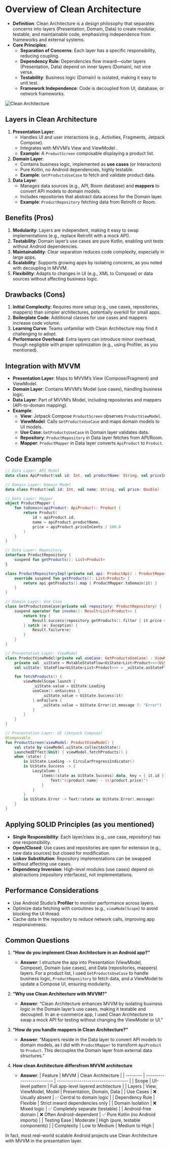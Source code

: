 # Overview of Clean Architecture
- **Definition**: Clean Architecture is a design philosophy that separates concerns into layers (Presentation, Domain, Data) to create modular, testable, and maintainable code, emphasizing independence from frameworks and external systems.
- **Core Principles**:
  - **Separation of Concerns**: Each layer has a specific responsibility, reducing coupling.
  - **Dependency Rule:** Dependencies flow inward—outer layers (Presentation, Data) depend on inner layers (Domain), not vice versa.
  - **Testability**: Business logic (Domain) is isolated, making it easy to unit test.
  - **Framework Independence**: Code is decoupled from UI, database, or network frameworks.

![Clean Architecture](../images/CleanArchitecture.jpg)

## Layers in Clean Architecture
1. **Presentation Layer**:
   - Handles UI and user interactions (e.g., Activities, Fragments, Jetpack Compose).
   - Integrates with MVVM’s View and ViewModel .
   - **Example**: A `ProductScreen` composable displaying a product list.
2. **Domain Layer**:
   - Contains business logic, implemented as **use cases** (or Interactors)
   - Pure Kotlin, no Android dependencies, highly testable.
   - **Example**: `GetProductsUseCase` to fetch and validate product data.
3. **Data Layer**:
   - Manages data sources (e.g., API, Room database) and **mappers**  to convert API models to domain models.
   - Includes repositories that abstract data access for the Domain layer.
   - **Example**: `ProductRepository` fetching data from Retrofit or Room.

## Benefits (Pros)
1. **Modularity**: Layers are independent, making it easy to swap implementations (e.g., replace Retrofit with a mock API).
2. **Testability**: Domain layer’s use cases are pure Kotlin, enabling unit tests without Android dependencies.
3. **Maintainability**: Clear separation reduces code complexity, especially in large apps.
4. **Scalability**: Supports growing apps by isolating concerns, as you noted with decoupling in MVVM.
5. **Flexibility**: Adapts to changes in UI (e.g., XML to Compose) or data sources without affecting business logic.

## Drawbacks (Cons)
1. **Initial Complexity**: Requires more setup (e.g., use cases, repositories, mappers) than simpler architectures, potentially overkill for small apps.
2. **Boilerplate Code**: Additional classes for use cases and mappers increase code volume.
3. **Learning Curve**: Teams unfamiliar with Clean Architecture may find it challenging to adopt.
4. **Performance Overhead**: Extra layers can introduce minor overhead, though negligible with proper optimization (e.g., using Profiler, as you mentioned).

## Integration with MVVM
- **Presentation Layer**: Maps to MVVM’s View (Compose/Fragment) and ViewModel.
- **Domain Layer**: Contains MVVM’s Model (use cases), handling business logic.
- **Data Layer**: Part of MVVM’s Model, including repositories and mappers (API-to-domain mapping).
- **Example**:
  - **View**: Jetpack Compose `ProductScreen` observes `ProductViewModel`.
  - **ViewModel**: Calls `GetProductsUseCase` and maps domain models to UI models.
  - **Use Case**: `GetProductsUseCase` in Domain layer validates data.
  - **Repository**: `ProductRepository` in Data layer fetches from API/Room.
  - **Mapper**: `ProductMapper` in Data layer converts `ApiProduct` to `Product`.

## Code Example
```kotlin
// Data Layer: API Model
data class ApiProduct(val id: Int, val productName: String, val priceInCents: Int)

// Domain Layer: Domain Model
data class Product(val id: Int, val name: String, val price: Double)

// Data Layer: Mapper
object ProductMapper {
    fun toDomain(apiProduct: ApiProduct): Product {
        return Product(
            id = apiProduct.id,
            name = apiProduct.productName,
            price = apiProduct.priceInCents / 100.0
        )
    }
}

// Data Layer: Repository
interface ProductRepository {
    suspend fun getProducts(): List<Product>
}

class ProductRepositoryImpl(private val api: ProductApi) : ProductRepository {
    override suspend fun getProducts(): List<Product> {
        return api.getProducts().map { ProductMapper.toDomain(it) }
    }
}

// Domain Layer: Use Case
class GetProductsUseCase(private val repository: ProductRepository) {
    suspend operator fun invoke(): Result<List<Product>> {
        return try {
            Result.success(repository.getProducts().filter { it.price > 0 })
        } catch (e: Exception) {
            Result.failure(e)
        }
    }
}

// Presentation Layer: ViewModel
class ProductViewModel(private val useCase: GetProductsUseCase) : ViewModel() {
    private val _uiState = MutableStateFlow<UiState<List<Product>>>(UiState.Loading)
    val uiState: StateFlow<UiState<List<Product>>> = _uiState.asStateFlow()

    fun fetchProducts() {
        viewModelScope.launch {
            _uiState.value = UiState.Loading
            useCase().onSuccess {
                _uiState.value = UiState.Success(it)
            }.onFailure {
                _uiState.value = UiState.Error(it.message ?: "Error")
            }
        }
    }
}

// Presentation Layer: UI (Jetpack Compose)
@Composable
fun ProductScreen(viewModel: ProductViewModel) {
    val state by viewModel.uiState.collectAsState()
    LaunchedEffect(Unit) { viewModel.fetchProducts() }
    when (state) {
        is UiState.Loading -> CircularProgressIndicator()
        is UiState.Success -> {
            LazyColumn {
                items((state as UiState.Success).data, key = { it.id }) { product ->
                    Text("${product.name} - $${product.price}")
                }
            }
        }
        is UiState.Error -> Text((state as UiState.Error).message)
    }
}
```

## Applying SOLID Principles (as you mentioned)
- **Single Responsibility**: Each layer/class (e.g., use case, repository) has one responsibility.
- **Open/Closed**: Use cases and repositories are open for extension (e.g., new data sources) but closed for modification.
- **Liskov Substitution**: Repository implementations can be swapped without affecting use cases.
- **Dependency Inversion**: High-level modules (use cases) depend on abstractions (repository interfaces), not implementations.

## Performance Considerations
- Use Android Studio’s **Profiler**  to monitor performance across layers.
- Optimize data fetching with coroutines (e.g., `viewModelScope`) to avoid blocking the UI thread.
- Cache data in the repository to reduce network calls, improving app responsiveness.

## Common Questions
1. **“How do you implement Clean Architecture in an Android app?”**
   - **Answer**: I structure the app into Presentation (ViewModel, Compose), Domain (use cases), and Data (repositories, mappers) layers. For a product list, I used `GetProductsUseCase` to handle business logic, `ProductRepository` to fetch data, and a ViewModel to update a Compose UI, ensuring modularity.
2. **“Why use Clean Architecture with MVVM?”**
   - **Answer**: “Clean Architecture enhances MVVM by isolating business logic in the Domain layer’s use cases, making it testable and decoupled. In an e-commerce app, I used Clean Architecture to swap a mock API for testing without changing the ViewModel or UI.”
3. **“How do you handle mappers in Clean Architecture?”**
   - **Answer**: “Mappers reside in the Data layer to convert API models to domain models, as I did with `ProductMapper` to transform `ApiProduct` to `Product`. This decouples the Domain layer from external data structures.”

4. **How clean Architecture differsfrom MVVM architecture**
     - **Answer**:
        | Feature  | MVVM    | Clean Architecture   |
        | -------- | ------------------------- | ----------------------------------- |
        | Scope               | UI-level pattern          | Full app-level layered architecture |
        | Layers              | View, ViewModel, Model    | Presentation, Domain, Data          |
        | Use Cases           | ❌ Usually absent          | ✅ Central to domain logic           |
        | Dependency Rule     | Flexible                  | Strict inward dependencies only     |
        | Domain Isolation    | ❌ Mixed logic             | ✅ Completely separate (testable)    |
        | Android-free domain | ❌ Often Android-dependent | ✅ Pure Kotlin (no Android imports)  |
        | Testing Ease        | Moderate                  | High (pure, testable components)    |
        | Complexity          | Low to Medium             | Medium to High                      |


In fact, most real-world scalable Android projects use Clean Architecture with MVVM in the presentation layer.